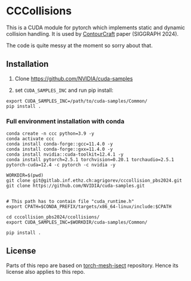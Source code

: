 # CCCollisions

This is a CUDA module for pytorch which implements static and dynamic collision handling.
It is used by [ContourCraft](https://github.com/dolorousrtur/contourcraft) paper (SIGGRAPH 2024).

The code is quite messy at the moment so sorry about that.

## Installation

1. Clone https://github.com/NVIDIA/cuda-samples

2. set `CUDA_SAMPLES_INC` and run pip install:

```
export CUDA_SAMPLES_INC=/path/to/cuda-samples/Common/
pip install .
```

### Full environment installation with conda

```
conda create -n ccc python=3.9 -y
conda activate ccc
conda install conda-forge::gcc=11.4.0 -y
conda install conda-forge::gxx=11.4.0 -y
conda install nvidia::cuda-toolkit=12.4.1 -y
conda install pytorch=2.5.1 torchvision=0.20.1 torchaudio=2.5.1 pytorch-cuda=12.4 -c pytorch -c nvidia -y

WORKDIR=$(pwd)
git clone git@gitlab.inf.ethz.ch:agrigorev/cccollision_pbs2024.git
git clone https://github.com/NVIDIA/cuda-samples.git


# This path has to contain file "cuda_runtime.h"
export CPATH=$CONDA_PREFIX/targets/x86_64-linux/include:$CPATH

cd cccollision_pbs2024/ccollisions/
export CUDA_SAMPLES_INC=$WORKDIR/cuda-samples/Common/

pip install .
```

## License

Parts of this repo are based on [torch-mesh-isect](https://github.com/vchoutas/torch-mesh-isect) repository. Hence its license also applies to this repo.
